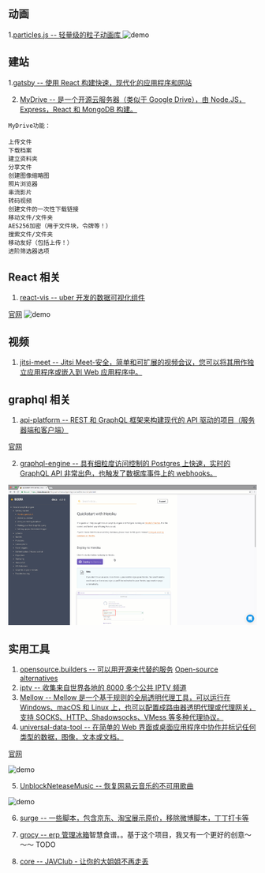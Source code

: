 ## 动画

1.[particles.js -- 轻量级的粒子动画库 ](https://github.com/VincentGarreau/particles.js)
![demo](https://camo.githubusercontent.com/cdc9e740f0c04b77449e476c91e6f7770a6af6e7/687474703a2f2f76696e63656e74676172726561752e636f6d2f7061727469636c65732e6a732f6173736574732f696d672f6769746875622d73637265656e2e6a7067)

## 建站

1.[gatsby -- 使用 React 构建快速，现代化的应用程序和网站](https://github.com/gatsbyjs/gatsby)

2. [MyDrive -- 是一个开源云服务器（类似于 Google Drive），由 Node.JS，Express，React 和 MongoDB 构建。](https://github.com/subnub/myDrive)

```
MyDrive功能：

上传文件
下载档案
建立资料夹
分享文件
创建图像缩略图
照片浏览器
串流影片
转码视频
创建文件的一次性下载链接
移动文件/文件夹
AES256加密（用于文件块，令牌等！）
搜索文件/文件夹
移动友好（包括上传！）
进阶筛选器选项
```

## React 相关

1. [react-vis -- uber 开发的数据可视化组件](https://uber.github.io/react-vis/)

[官网](https://uber.github.io/react-vis/)
![demo](https://github.com/uber/react-vis/raw/master/docs/assets/react-vis.gif?raw=true)

## 视频

1. [jitsi-meet -- Jitsi Meet-安全，简单和可扩展的视频会议，您可以将其用作独立应用程序或嵌入到 Web 应用程序中。](https://github.com/jitsi/jitsi-meet)

## graphql 相关

1. [api-platform -- REST 和 GraphQL 框架来构建现代的 API 驱动的项目（服务器端和客户端）](https://github.com/api-platform/api-platform)

[官网](https://api-platform.com/)

2. [graphql-engine -- 具有细粒度访问控制的 Postgres 上快速，实时的 GraphQL API 非常出色，也触发了数据库事件上的 webhooks。](https://github.com/hasura/graphql-engine)

![demo](https://github.com/hasura/graphql-engine/raw/master/assets/demo.gif)

## 实用工具

1. [opensource.builders -- 可以用开源来代替的服务](https://github.com/junaid33/opensource.builders)
   [Open-source alternatives](https://opensource.builders/)
2. [iptv -- 收集来自世界各地的 8000 多个公共 IPTV 频道](https://github.com/iptv-org/iptv)
3. [Mellow -- Mellow 是一个基于规则的全局透明代理工具，可以运行在 Windows、macOS 和 Linux 上，也可以配置成路由器透明代理或代理网关，支持 SOCKS、HTTP、Shadowsocks、VMess 等多种代理协议。](https://github.com/mellow-io/mellow)
4. [universal-data-tool -- 在简单的 Web 界面或桌面应用程序中协作并标记任何类型的数据，图像，文本或文档。](https://github.com/UniversalDataTool/universal-data-tool)

[官网](https://universaldatatool.com/)

![demo](https://user-images.githubusercontent.com/1910070/75850482-6a2cb500-5db5-11ea-852c-7256463cece8.png)

5. [UnblockNeteaseMusic -- 恢复网易云音乐的不可用歌曲](https://github.com/nondanee/UnblockNeteaseMusic)

![demo](https://user-images.githubusercontent.com/26399680/52215123-5a028780-28ce-11e9-8491-08c4c5dac3b4.png)

6. [surge -- 一些脚本，包含京东、淘宝展示原价，移除微博脚本，丁丁打卡等](https://github.com/yichahucha/surge/tree/master)

7. [grocy -- erp 管理冰箱](https://github.com/grocy/grocy)智慧食谱。。基于这个项目，我又有一个更好的创意～～～ TODO

8. [core -- JAVClub - 让你的大姐姐不再走丢](https://github.com/JAVClub/core)
